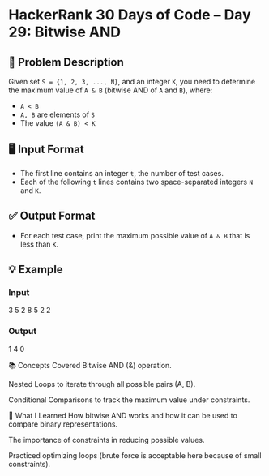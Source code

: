 
# HackerRank 30 Days of Code – Day 29: Bitwise AND

## 📌 Problem Description
Given set `S = {1, 2, 3, ..., N}`, and an integer `K`, you need to determine the maximum value of `A & B` (bitwise AND of `A` and `B`), where:

- `A < B`
- `A, B` are elements of `S`
- The value `(A & B) < K`



## 🖥️ Input Format
- The first line contains an integer `t`, the number of test cases.
- Each of the following `t` lines contains two space-separated integers `N` and `K`.



## ✅ Output Format
- For each test case, print the maximum possible value of `A & B` that is less than `K`.



## 💡 Example

### Input
3
5 2
8 5
2 2

### Output
1
4
0

📚 Concepts Covered
Bitwise AND (&) operation.

Nested Loops to iterate through all possible pairs (A, B).

Conditional Comparisons to track the maximum value under constraints.


🧠 What I Learned
How bitwise AND works and how it can be used to compare binary representations.

The importance of constraints in reducing possible values.

Practiced optimizing loops (brute force is acceptable here because of small constraints).